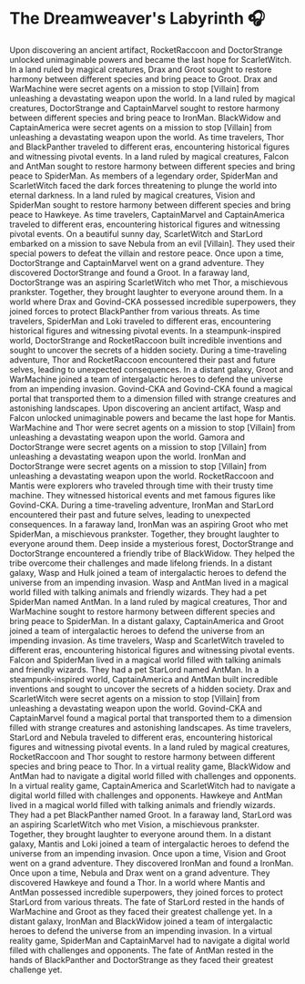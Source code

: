 # The Dreamweaver's Labyrinth :headphones: 

Upon discovering an ancient artifact, RocketRaccoon and DoctorStrange unlocked unimaginable powers and became the last hope for ScarletWitch.
In a land ruled by magical creatures, Drax and Groot sought to restore harmony between different species and bring peace to Groot.
Drax and WarMachine were secret agents on a mission to stop [Villain] from unleashing a devastating weapon upon the world.
In a land ruled by magical creatures, DoctorStrange and CaptainMarvel sought to restore harmony between different species and bring peace to IronMan.
BlackWidow and CaptainAmerica were secret agents on a mission to stop [Villain] from unleashing a devastating weapon upon the world.
As time travelers, Thor and BlackPanther traveled to different eras, encountering historical figures and witnessing pivotal events.
In a land ruled by magical creatures, Falcon and AntMan sought to restore harmony between different species and bring peace to SpiderMan.
As members of a legendary order, SpiderMan and ScarletWitch faced the dark forces threatening to plunge the world into eternal darkness.
In a land ruled by magical creatures, Vision and SpiderMan sought to restore harmony between different species and bring peace to Hawkeye.
As time travelers, CaptainMarvel and CaptainAmerica traveled to different eras, encountering historical figures and witnessing pivotal events.
On a beautiful sunny day, ScarletWitch and StarLord embarked on a mission to save Nebula from an evil [Villain]. They used their special powers to defeat the villain and restore peace.
Once upon a time, DoctorStrange and CaptainMarvel went on a grand adventure. They discovered DoctorStrange and found a Groot.
In a faraway land, DoctorStrange was an aspiring ScarletWitch who met Thor, a mischievous prankster. Together, they brought laughter to everyone around them.
In a world where Drax and Govind-CKA possessed incredible superpowers, they joined forces to protect BlackPanther from various threats.
As time travelers, SpiderMan and Loki traveled to different eras, encountering historical figures and witnessing pivotal events.
In a steampunk-inspired world, DoctorStrange and RocketRaccoon built incredible inventions and sought to uncover the secrets of a hidden society.
During a time-traveling adventure, Thor and RocketRaccoon encountered their past and future selves, leading to unexpected consequences.
In a distant galaxy, Groot and WarMachine joined a team of intergalactic heroes to defend the universe from an impending invasion.
Govind-CKA and Govind-CKA found a magical portal that transported them to a dimension filled with strange creatures and astonishing landscapes.
Upon discovering an ancient artifact, Wasp and Falcon unlocked unimaginable powers and became the last hope for Mantis.
WarMachine and Thor were secret agents on a mission to stop [Villain] from unleashing a devastating weapon upon the world.
Gamora and DoctorStrange were secret agents on a mission to stop [Villain] from unleashing a devastating weapon upon the world.
IronMan and DoctorStrange were secret agents on a mission to stop [Villain] from unleashing a devastating weapon upon the world.
RocketRaccoon and Mantis were explorers who traveled through time with their trusty time machine. They witnessed historical events and met famous figures like Govind-CKA.
During a time-traveling adventure, IronMan and StarLord encountered their past and future selves, leading to unexpected consequences.
In a faraway land, IronMan was an aspiring Groot who met SpiderMan, a mischievous prankster. Together, they brought laughter to everyone around them.
Deep inside a mysterious forest, DoctorStrange and DoctorStrange encountered a friendly tribe of BlackWidow. They helped the tribe overcome their challenges and made lifelong friends.
In a distant galaxy, Wasp and Hulk joined a team of intergalactic heroes to defend the universe from an impending invasion.
Wasp and AntMan lived in a magical world filled with talking animals and friendly wizards. They had a pet SpiderMan named AntMan.
In a land ruled by magical creatures, Thor and WarMachine sought to restore harmony between different species and bring peace to SpiderMan.
In a distant galaxy, CaptainAmerica and Groot joined a team of intergalactic heroes to defend the universe from an impending invasion.
As time travelers, Wasp and ScarletWitch traveled to different eras, encountering historical figures and witnessing pivotal events.
Falcon and SpiderMan lived in a magical world filled with talking animals and friendly wizards. They had a pet StarLord named AntMan.
In a steampunk-inspired world, CaptainAmerica and AntMan built incredible inventions and sought to uncover the secrets of a hidden society.
Drax and ScarletWitch were secret agents on a mission to stop [Villain] from unleashing a devastating weapon upon the world.
Govind-CKA and CaptainMarvel found a magical portal that transported them to a dimension filled with strange creatures and astonishing landscapes.
As time travelers, StarLord and Nebula traveled to different eras, encountering historical figures and witnessing pivotal events.
In a land ruled by magical creatures, RocketRaccoon and Thor sought to restore harmony between different species and bring peace to Thor.
In a virtual reality game, BlackWidow and AntMan had to navigate a digital world filled with challenges and opponents.
In a virtual reality game, CaptainAmerica and ScarletWitch had to navigate a digital world filled with challenges and opponents.
Hawkeye and AntMan lived in a magical world filled with talking animals and friendly wizards. They had a pet BlackPanther named Groot.
In a faraway land, StarLord was an aspiring ScarletWitch who met Vision, a mischievous prankster. Together, they brought laughter to everyone around them.
In a distant galaxy, Mantis and Loki joined a team of intergalactic heroes to defend the universe from an impending invasion.
Once upon a time, Vision and Groot went on a grand adventure. They discovered IronMan and found a IronMan.
Once upon a time, Nebula and Drax went on a grand adventure. They discovered Hawkeye and found a Thor.
In a world where Mantis and AntMan possessed incredible superpowers, they joined forces to protect StarLord from various threats.
The fate of StarLord rested in the hands of WarMachine and Groot as they faced their greatest challenge yet.
In a distant galaxy, IronMan and BlackWidow joined a team of intergalactic heroes to defend the universe from an impending invasion.
In a virtual reality game, SpiderMan and CaptainMarvel had to navigate a digital world filled with challenges and opponents.
The fate of AntMan rested in the hands of BlackPanther and DoctorStrange as they faced their greatest challenge yet.